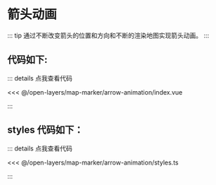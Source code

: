 <script setup>
import Map from './index.vue'
</script>

# 箭头动画

::: tip
通过不断改变箭头的位置和方向和不断的渲染地图实现箭头动画。
:::

<Map />

## 代码如下:

::: details 点我查看代码

<<< @/open-layers/map-marker/arrow-animation/index.vue

:::

## styles 代码如下：

::: details 点我查看代码

<<< @/open-layers/map-marker/arrow-animation/styles.ts

:::
